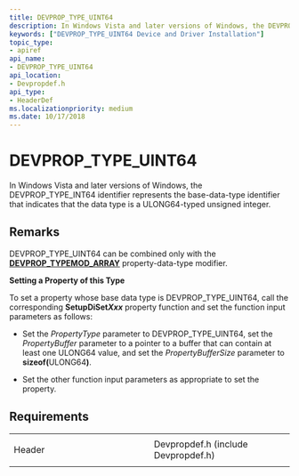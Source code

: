 ```yaml
---
title: DEVPROP_TYPE_UINT64
description: In Windows Vista and later versions of Windows, the DEVPROP_TYPE_INT64 identifier represents the base-data-type identifier that indicates that the data type is a ULONG64-typed unsigned integer.
keywords: ["DEVPROP_TYPE_UINT64 Device and Driver Installation"]
topic_type:
- apiref
api_name:
- DEVPROP_TYPE_UINT64
api_location:
- Devpropdef.h
api_type:
- HeaderDef
ms.localizationpriority: medium
ms.date: 10/17/2018
---
```


# DEVPROP_TYPE_UINT64


In Windows Vista and later versions of Windows, the DEVPROP_TYPE_INT64 identifier represents the base-data-type identifier that indicates that the data type is a ULONG64-typed unsigned integer.

## Remarks

DEVPROP_TYPE_UINT64 can be combined only with the [**DEVPROP_TYPEMOD_ARRAY**](devprop-typemod-array.md) property-data-type modifier.

**Setting a Property of this Type**

To set a property whose base data type is DEVPROP_TYPE_UINT64, call the corresponding **SetupDiSet*Xxx*** property function and set the function input parameters as follows:

- Set the *PropertyType* parameter to DEVPROP_TYPE_UINT64, set the *PropertyBuffer* parameter to a pointer to a buffer that can contain at least one ULONG64 value, and set the *PropertyBufferSize* parameter to <strong>sizeof(</strong>ULONG64<strong>)</strong>.

- Set the other function input parameters as appropriate to set the property.

## Requirements

<table>
<colgroup>
<col width="50%" />
<col width="50%" />
</colgroup>
<tbody>
<tr class="odd">
<td align="left"><p>Header</p></td>
<td align="left">Devpropdef.h (include Devpropdef.h)</td>
</tr>
</tbody>
</table>

 

 





